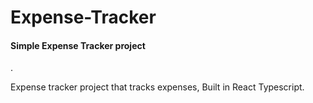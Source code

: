 # Expense-Tracker

<h4> Simple Expense Tracker project </h4>.

<p> Expense tracker project that tracks expenses, Built in React Typescript. </p>
